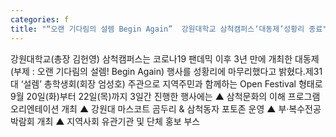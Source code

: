 ```yaml
---
categories: f
title: "“오랜 기다림의 설렘 Begin Again”  강원대학교 삼척캠퍼스‘대동제’성황리 종료"
---
```

강원대학교(총장 김헌영) 삼척캠퍼스는 코로나19 팬데믹 이후 3년 만에 개최한 대동제(부제 : 오랜 기다림의 설렘! Begin Again) 행사를 성황리에 마무리했다고 밝혔다.제31대 &lsquo;설렘&rsquo; 총학생회(회장 엄성호) 주관으로 지역주민과 함께하는 Open Festival 형태로 9월 20일(화)부터 22일(목)까지 3일간 진행한 행사에는 ▲ 삼척문화의 이해 프로그램 오리엔테이션 개최 ▲ 강원대 마스코트 곰두리 & 삼척동자 포토존 운영 ▲ 부&middot;복수전공박람회 개최 ▲ 지역사회 유관기관 및 단체 홍보 부스
